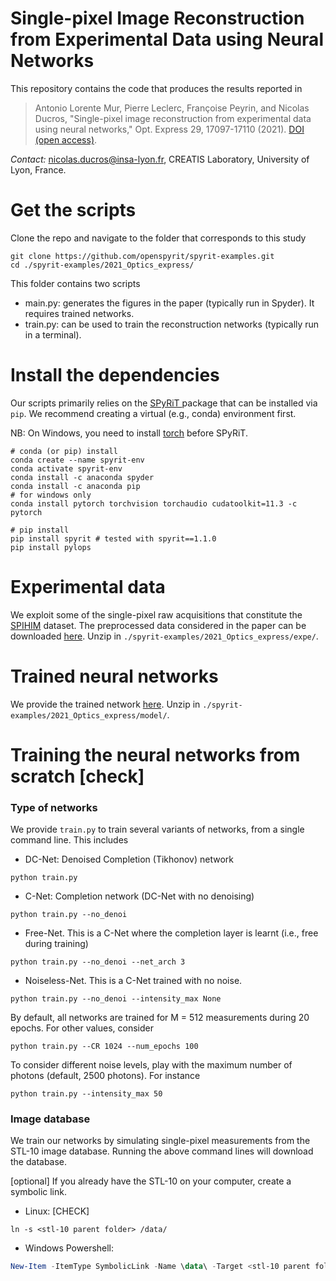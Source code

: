 # Single-pixel Image Reconstruction from Experimental Data using Neural Networks 

This repository contains the code that produces the results reported in

> Antonio Lorente Mur, Pierre Leclerc, Françoise Peyrin, and Nicolas Ducros, "Single-pixel image reconstruction from experimental data using neural networks," Opt. Express 29, 17097-17110 (2021). [DOI (open access)](https://doi.org/10.1364/OE.424228).

*Contact:* [nicolas.ducros@insa-lyon.fr](mailto:nicolas.ducros@insa-lyon.fr), CREATIS Laboratory, University of Lyon, France.

# Get the scripts

Clone the repo and navigate to the folder that corresponds to this study

```shell
git clone https://github.com/openspyrit/spyrit-examples.git
cd ./spyrit-examples/2021_Optics_express/
```

This folder contains two scripts

* main.py:  generates the figures in the paper  (typically run in Spyder). It requires trained networks.
* train.py: can be used to train the reconstruction networks (typically run in a terminal).

# Install the dependencies

Our scripts primarily relies on the [SPyRiT ](https://github.com/openspyrit/spyrit) package that can be installed via `pip`. We recommend creating a virtual (e.g., conda) environment first.

NB: On Windows, you need to install [torch](https://pytorch.org/get-started/locally/) before SPyRiT.

```shell
# conda (or pip) install
conda create --name spyrit-env
conda activate spyrit-env
conda install -c anaconda spyder 
conda install -c anaconda pip
# for windows only
conda install pytorch torchvision torchaudio cudatoolkit=11.3 -c pytorch

# pip install
pip install spyrit # tested with spyrit==1.1.0
pip install pylops
```

# Experimental data

We exploit some of the single-pixel raw acquisitions that constitute the [SPIHIM](https://github.com/openspyrit/spihim) dataset. The preprocessed data considered in the paper can be downloaded [here](https://www.creatis.insa-lyon.fr/~ducros/spyritexamples/2021_OpticsExpress/expe.zip). Unzip in `./spyrit-examples/2021_Optics_express/expe/`. 

# Trained neural networks

We provide the trained network [here](https://www.creatis.insa-lyon.fr/~ducros/spyritexamples/2021_OpticsExpress/model.zip). Unzip in `./spyrit-examples/2021_Optics_express/model/`. 

# Training the neural networks from scratch [check]

### Type of networks

We provide `train.py` to train several variants of networks, from a single command line. This includes

* DC-Net: Denoised Completion (Tikhonov) network

```shell
python train.py
```

* C-Net: Completion network (DC-Net with no denoising)

```shell
python train.py --no_denoi
```

* Free-Net. This is a C-Net where the completion layer is learnt (i.e., free during training)

```shell
python train.py --no_denoi --net_arch 3
```

* Noiseless-Net. This is a C-Net trained with no noise.

```shell
python train.py --no_denoi --intensity_max None
```

By default, all networks are trained for M = 512 measurements during 20 epochs. For other values, consider

```shell
python train.py --CR 1024 --num_epochs 100
```

To consider different noise levels, play with the maximum number of photons (default, 2500 photons). For instance

```shell
python train.py --intensity_max 50
```

### Image database

We train our networks by simulating single-pixel measurements from the STL-10 image database. Running the above command lines will download the database. 

[optional] If you already have the STL-10 on your computer, create a symbolic link.

* Linux: [CHECK]

```shell
ln -s <stl-10 parent folder> /data/ 
```

* Windows Powershell:

``` powershell
New-Item -ItemType SymbolicLink -Name \data\ -Target <stl-10 parent folder>
```

